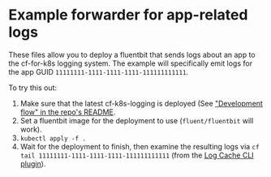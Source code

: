 # Example forwarder for app-related logs

These files allow you to deploy a fluentbit that sends logs about an app to the cf-for-k8s logging system. The example will specifically emit logs for the app GUID `11111111-1111-1111-1111-111111111111`.

To try this out:

1. Make sure that the latest cf-k8s-logging is deployed (See ["Development flow" in the repo's README](/README.md#development-flow).
1. Set a fluentbit image for the deployment to use (`fluent/fluentbit` will work).
1. `kubectl apply -f .`
1. Wait for the deployment to finish, then examine the resulting logs via `cf tail 11111111-1111-1111-1111-111111111111` (from the [Log Cache CLI plugin](https://plugins.cloudfoundry.org/#log-cache)).
